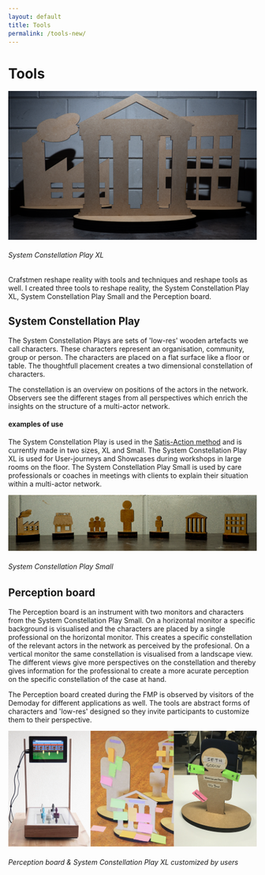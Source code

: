 ```yaml
---
layout: default
title: Tools
permalink: /tools-new/
---
```

# Tools
<!--
<img src="/assets/images/tool-SCP-XL2.png" alt="" class="img-responsive img-centered" style="width:85%; ">
-->
![](/assets/images/tool-SCP-XL2.png)
###### System Constellation Play XL

Crafstmen reshape reality with tools and techniques and reshape tools as well. <!--During the masterstudy -->I created three tools to reshape reality, the System Constellation Play XL, System Constellation Play Small and the Perception board.<!--While designed during respectively M1.1, M1.2 and FMP projects they also benefit other purposes. -->

## System Constellation Play
The System Constellation Plays are sets of 'low-res' wooden artefacts we call characters. These characters represent an organisation, community, group or person. The characters are placed on a flat surface like a floor or table. The thoughtfull placement creates a two dimensional constellation of characters.
<!--The constellation is a snapshot of a specific positioning of actors in a multi-actor network. The professionals create an overview on the interaction and dependencies of the actors in the network with these snapshots. -->
The constellation is an overview on positions of the actors in the network.
Observers see the different stages from all perspectives which enrich the insights on the structure of a multi-actor network.

#### examples of use
The System Constellation Play is used in the [Satis-Action method](https://www.satis-action.nl) and is currently made in two sizes, XL and Small. The System Constellation Play XL is used for User-journeys and Showcases during workshops in large rooms on the floor. The System Constellation Play Small is used by care professionals or coaches<!--process directors at the Veiligheidshuis--> in meetings with clients to explain their situation within a multi-actor network.
<!--(Sennett, 2008; Gardien et al., 2014)-->

![](/assets/images/tool-SCP-S2.png)
<!--
<img src="/assets/images/tool-SCP-S2.png" alt="" class="img-responsive img-centered" style="width:85%; ">
-->
###### System Constellation Play Small

## Perception board
The Perception board is an instrument with two monitors and characters from the System Constellation Play Small. On a horizontal monitor a specific background is visualised and the characters are placed by a single professional on the horizontal monitor. This creates a specific constellation of the relevant actors in the network as perceived by the profesional. On a vertical monitor the same constellation is visualised from a landscape view. The different views give more perspectives on the constellation and thereby gives information for the professional to create a more acurate perception on the specific constellation of the case at hand.

The Perception board created during the FMP is observed by visitors of the Demoday for different applications as well. The tools are abstract forms of characters and 'low-res' designed so they invite participants to customize them to their perspective.

![](/assets/images/tool-slide2.png)
<!--
<img src="/assets/images/tool-slide2.png" alt="" class="img-responsive img-centered" style="max-height:350px; ">
-->
###### Perception board & System Constellation Play XL customized by users
